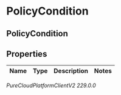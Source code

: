 # PolicyCondition

## PolicyCondition

## Properties

|Name | Type | Description | Notes|
|------------ | ------------- | ------------- | -------------|



_PureCloudPlatformClientV2 229.0.0_
